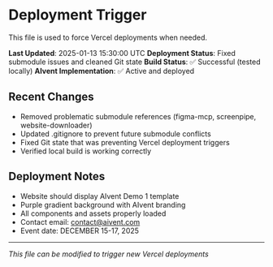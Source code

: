 # Deployment Trigger

This file is used to force Vercel deployments when needed.

**Last Updated**: 2025-01-13 15:30:00 UTC
**Deployment Status**: Fixed submodule issues and cleaned Git state
**Build Status**: ✅ Successful (tested locally)
**AIvent Implementation**: ✅ Active and deployed

## Recent Changes
- Removed problematic submodule references (figma-mcp, screenpipe, website-downloader)
- Updated .gitignore to prevent future submodule conflicts
- Fixed Git state that was preventing Vercel deployment triggers
- Verified local build is working correctly

## Deployment Notes
- Website should display AIvent Demo 1 template
- Purple gradient background with AIvent branding
- All components and assets properly loaded
- Contact email: contact@aivent.com
- Event date: DECEMBER 15-17, 2025

---
*This file can be modified to trigger new Vercel deployments*
